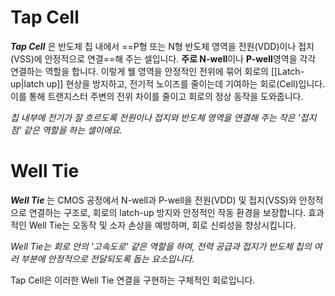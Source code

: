 # Tap Cell
_**Tap Cell**_ 은 반도체 칩 내에서 ==P형 또는 N형 반도체 영역을 전원(VDD)이나 접지(VSS)에 안정적으로 연결==해 주는 셀입니다. **주로 N-well**이나 **P-well**영역을 각각 연결하는 역할을 합니다. 이렇게 웰 영역을 안정적인 전위에 묶어 회로의 [[Latch-up|latch up]] 현상을 방지하고, 전기적 노이즈를 줄이는데 기여하는 회로(Cell)입니다. 이를 통해 트랜지스터 주변의 전위 차이를 줄이고 회로의 정상 동작을 도와줍니다.

*칩 내부에 전기가 잘 흐르도록 전원이나 접지와 반도체 영역을 연결해 주는 작은 '접지점' 같은 역할을 하는 셀이에요.*

# Well Tie

_**Well Tie**_ 는 CMOS 공정에서 N-well과 P-well을 전원(VDD) 및 접지(VSS)와 안정적으로 연결하는 구조로, 회로의 latch-up 방지와 안정적인 작동 환경을 보장합니다. 효과적인 Well Tie는 오동작 및 소자 손상을 예방하며, 회로 신뢰성을 향상시킵니다.

*Well Tie는 회로 안의 '고속도로' 같은 역할을 하여, 전력 공급과 접지가 반도체 칩의 여러 부분에 안정적으로 전달되도록 돕는 요소입니다.*

Tap Cell은 이러한 Well Tie 연결을 구현하는 구체적인 회로입니다.